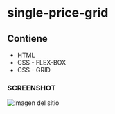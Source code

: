 # single-price-grid
## Contiene
* HTML
* CSS - FLEX-BOX
* CSS - GRID
### SCREENSHOT
![imagen del sitio](https://repository-images.githubusercontent.com/347184086/9d935800-8635-11eb-8c2b-1d9f968c8f13)
